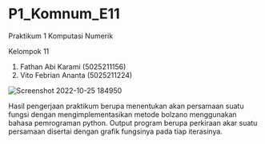 # P1_Komnum_E11
Praktikum 1 Komputasi Numerik

Kelompok 11
1. Fathan Abi Karami      (5025211156)
2. Vito Febrian Ananta    (5025211224)


![Screenshot 2022-10-25 184950](https://user-images.githubusercontent.com/90834092/197765908-9a019419-7bed-4bf9-a737-81ea4d35087c.png)


Hasil pengerjaan praktikum berupa menentukan akan persamaan suatu fungsi dengan mengimplementasikan metode bolzano menggunakan bahasa pemrograman python.
Output program berupa perkiraan akar suatu persamaan disertai dengan grafik fungsinya pada tiap iterasinya.



